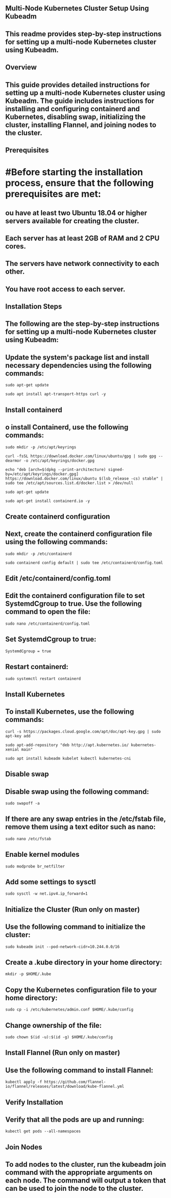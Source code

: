 ##  Multi-Node Kubernetes Cluster Setup Using Kubeadm
##  This readme provides step-by-step instructions for setting up a multi-node Kubernetes cluster using Kubeadm.

##  Overview
##  This guide provides detailed instructions for setting up a multi-node Kubernetes cluster using Kubeadm. The guide includes instructions for installing and configuring containerd and Kubernetes, disabling swap, initializing the cluster, installing Flannel, and joining nodes to the cluster.

##  Prerequisites
# #Before starting the installation process, ensure that the following prerequisites are met:

##  ou have at least two Ubuntu 18.04 or higher servers available for creating the cluster.
##  Each server has at least 2GB of RAM and 2 CPU cores.
##  The servers have network connectivity to each other.
##  You have root access to each server.
##  Installation Steps
##  The following are the step-by-step instructions for setting up a multi-node Kubernetes cluster using Kubeadm:

##  Update the system's package list and install necessary dependencies using the following commands:

`sudo apt-get update`

`sudo apt install apt-transport-https curl -y`
##  Install containerd
##  o install Containerd, use the following commands:

`sudo mkdir -p /etc/apt/keyrings`

`curl -fsSL https://download.docker.com/linux/ubuntu/gpg | sudo gpg --dearmor -o /etc/apt/keyrings/docker.gpg`

`echo "deb [arch=$(dpkg --print-architecture) signed-by=/etc/apt/keyrings/docker.gpg] https://download.docker.com/linux/ubuntu $(lsb_release -cs) stable" | sudo tee /etc/apt/sources.list.d/docker.list > /dev/null`

`sudo apt-get update`

`sudo apt-get install containerd.io -y`
##  Create containerd configuration
##  Next, create the containerd configuration file using the following commands:

`sudo mkdir -p /etc/containerd`

`sudo containerd config default | sudo tee /etc/containerd/config.toml`
##  Edit /etc/containerd/config.toml
##  Edit the containerd configuration file to set SystemdCgroup to true. Use the following command to open the file:

`sudo nano /etc/containerd/config.toml`
##  Set SystemdCgroup to true:

`SystemdCgroup = true`
##  Restart containerd:

`sudo systemctl restart containerd`
##  Install Kubernetes
##  To install Kubernetes, use the following commands:

`curl -s https://packages.cloud.google.com/apt/doc/apt-key.gpg | sudo apt-key add`

`sudo apt-add-repository "deb http://apt.kubernetes.io/ kubernetes-xenial main"`

`sudo apt install kubeadm kubelet kubectl kubernetes-cni`
## Disable swap
## Disable swap using the following command:

`sudo swapoff -a`
## If there are any swap entries in the /etc/fstab file, remove them using a text editor such as nano:

`sudo nano /etc/fstab`
## Enable kernel modules

`sudo modprobe br_netfilter`
## Add some settings to sysctl

`sudo sysctl -w net.ipv4.ip_forward=1`
## Initialize the Cluster (Run only on master)
## Use the following command to initialize the cluster:

`sudo kubeadm init --pod-network-cidr=10.244.0.0/16`
## Create a .kube directory in your home directory:

`mkdir -p $HOME/.kube`
## Copy the Kubernetes configuration file to your home directory:

`sudo cp -i /etc/kubernetes/admin.conf $HOME/.kube/config`
## Change ownership of the file:

`sudo chown $(id -u):$(id -g) $HOME/.kube/config`
## Install Flannel (Run only on master)
## Use the following command to install Flannel:

`kubectl apply -f https://github.com/flannel-io/flannel/releases/latest/download/kube-flannel.yml`
## Verify Installation
## Verify that all the pods are up and running:

`kubectl get pods --all-namespaces`
## Join Nodes
## To add nodes to the cluster, run the kubeadm join command with the appropriate arguments on each node. The command will output a token that can be used to join the node to the cluster.
